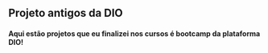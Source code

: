 ## Projeto antigos da DIO
#### Aqui estão projetos que eu finalizei nos cursos é bootcamp da plataforma DIO!
